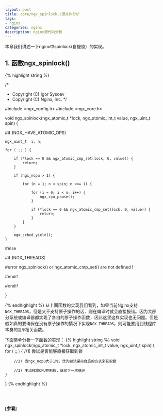 ```yaml
---
layout: post
title: core/ngx_spinlock.c源文件分析
tags:
- nginx
categories: nginx
description: nginx源代码分析
---
```



本章我们讲述一下nginx中spinlock(自旋锁）的实现。



<!-- more -->


## 1. 函数ngx_spinlock()
{% highlight string %}

/*
 * Copyright (C) Igor Sysoev
 * Copyright (C) Nginx, Inc.
 */


#include <ngx_config.h>
#include <ngx_core.h>


void
ngx_spinlock(ngx_atomic_t *lock, ngx_atomic_int_t value, ngx_uint_t spin)
{

#if (NGX_HAVE_ATOMIC_OPS)

    ngx_uint_t  i, n;

    for ( ;; ) {

        if (*lock == 0 && ngx_atomic_cmp_set(lock, 0, value)) {
            return;
        }

        if (ngx_ncpu > 1) {

            for (n = 1; n < spin; n <<= 1) {

                for (i = 0; i < n; i++) {
                    ngx_cpu_pause();
                }

                if (*lock == 0 && ngx_atomic_cmp_set(lock, 0, value)) {
                    return;
                }
            }
        }

        ngx_sched_yield();
    }

#else

#if (NGX_THREADS)

#error ngx_spinlock() or ngx_atomic_cmp_set() are not defined !

#endif

#endif

}

{% endhighlight %}
从上面函数的实现我们看到，如果当前Nginx支持```NGX_THREADS```，但是又不支持原子操作的话，则在编译时就会直接报错。因为大部分系统或编译器都实现了各自的原子操作函数，因此这里这样实现也无问题。但是假如真的要确保在没有原子操作的情况下实现```NGX_THREADS```，则可能要用到线程库本身的```互斥```相关函数。

下面简单分析一下函数的实现：
{% highlight string %}
void
ngx_spinlock(ngx_atomic_t *lock, ngx_atomic_int_t value, ngx_uint_t spin)
{
	for ( ;; ) {
		//1) 尝试是否能够直接获取到锁

		//2) 当ngx_ncpu大于1时，优先尝试采用自旋的方式来获取锁

		//3) 主动释放CPU控制权，继续下一次循环
	}
}
{% endhighlight %}




<br />
<br />

**[参看]**



<br />
<br />
<br />

